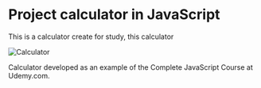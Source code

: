 # Project calculator in JavaScript

This is a calculator create for study, this calculator 

![Calculator](https://github.com/matheusfrancisco/some-codes-to-help-me/blob/master/Projects/javascript/calculator/calculator.jpeg)

Calculator developed as an example of the Complete JavaScript Course at Udemy.com.





